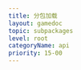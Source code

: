 ```yaml
---
title: 分包加载
layout: gamedoc
topic: subpackages
level: root
categoryName: api
priority: 15-00
---
```

